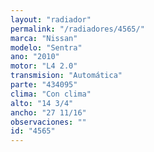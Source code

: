 ```yaml
---
layout: "radiador"
permalink: "/radiadores/4565/"
marca: "Nissan"
modelo: "Sentra"
ano: "2010"
motor: "L4 2.0"
transmision: "Automática"
parte: "434095"
clima: "Con clima"
alto: "14 3/4"
ancho: "27 11/16"
observaciones: ""
id: "4565"
---
```


